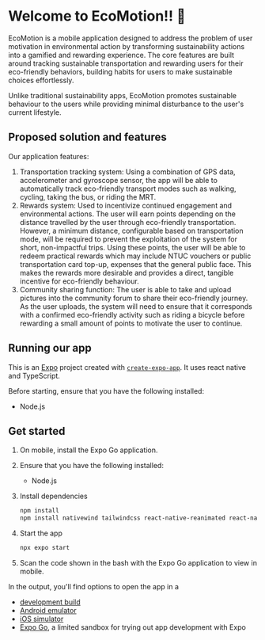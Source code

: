 # Welcome to EcoMotion!! 👋

EcoMotion is a mobile application designed to address the problem of user motivation in environmental action by transforming sustainability actions into a gamified and rewarding experience. The core features are built around tracking sustainable transportation and rewarding users for their eco-friendly behaviors, building habits for users to make sustainable choices effortlessly.

Unlike traditional sustainability apps, EcoMotion promotes sustainable behaviour to the users while providing minimal disturbance to the user's current lifestyle.

## Proposed solution and features
Our application features:
1. Transportation tracking system:  Using a combination of GPS data, accelerometer and gyroscope sensor, the app will be able to automatically track eco-friendly transport modes such as walking, cycling, taking the bus, or riding the MRT.
2. Rewards system: Used to incentivize continued engagement and environmental actions. The user will earn points depending on the distance travelled by the user through eco-friendly transportation. However, a minimum distance, configurable based on transportation mode, will be required to prevent the exploitation of the system for short, non-impactful trips.  Using these points, the user will be able to redeem practical rewards which may include NTUC vouchers or public transportation card top-up, expenses that the general public face. This makes the rewards more desirable and provides a direct, tangible incentive for eco-friendly behaviour.
3. Community sharing function: The user is able to take and upload pictures into the community forum to share their eco-friendly journey. As the user uploads, the system will need to ensure that it corresponds with a confirmed eco-friendly activity such as riding a bicycle before rewarding a small amount of points to motivate the user to continue.

## Running our app
This is an [Expo](https://expo.dev) project created with [`create-expo-app`](https://www.npmjs.com/package/create-expo-app). It uses react native and TypeScript.

Before starting, ensure that you have the following installed:
- Node.js

## Get started

1. On mobile, install the Expo Go application.
2. Ensure that you have the following installed:
    - Node.js


3. Install dependencies

   ```bash
   npm install
   npm install nativewind tailwindcss react-native-reanimated react-native-safe-area-context
   ```

5. Start the app

   ```bash
   npx expo start
   ```

6. Scan the code shown in the bash with the Expo Go application to view in mobile.

In the output, you'll find options to open the app in a

- [development build](https://docs.expo.dev/develop/development-builds/introduction/)
- [Android emulator](https://docs.expo.dev/workflow/android-studio-emulator/)
- [iOS simulator](https://docs.expo.dev/workflow/ios-simulator/)
- [Expo Go](https://expo.dev/go), a limited sandbox for trying out app development with Expo
